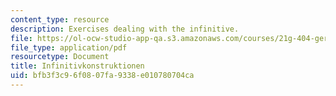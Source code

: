 ```yaml
---
content_type: resource
description: Exercises dealing with the infinitive.
file: https://ol-ocw-studio-app-qa.s3.amazonaws.com/courses/21g-404-german-iv-spring-2005/bfb3f3c96f0807fa9338e010780704ca_MIT21G_404S05_infinitvkons.pdf
file_type: application/pdf
resourcetype: Document
title: Infinitivkonstruktionen
uid: bfb3f3c9-6f08-07fa-9338-e010780704ca
---
```

